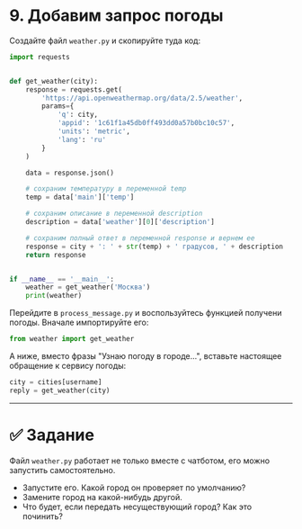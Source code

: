 # 9. Добавим запрос погоды

Создайте файл `weather.py` и скопируйте туда код:

```python
import requests


def get_weather(city):
    response = requests.get(
        'https://api.openweathermap.org/data/2.5/weather',
        params={
            'q': city,
            'appid': '1c61f1a45db0ff493dd0a57b0bc10c57',
            'units': 'metric',
            'lang': 'ru'
        }
    )

    data = response.json()

    # сохраним температуру в переменной temp
    temp = data['main']['temp']

    # сохраним описание в переменной description
    description = data['weather'][0]['description']

    # сохраним полный ответ в переменной response и вернем ее
    response = city + ': ' + str(temp) + ' градусов, ' + description
    return response


if __name__ == '__main__':
    weather = get_weather('Москва')
    print(weather)


```

Перейдите в `process_message.py` и воспользуйтесь функцией получени погоды. Вначале импортируйте его:

```python
from weather import get_weather
```

А ниже, вместо фразы "Узнаю погоду в городе...", вставьте настоящее обращение к сервису погоды:

```python
city = cities[username]
reply = get_weather(city)
```

---
# ✅ Задание 

Файл `weather.py` работает не только вместе с чатботом, 
его можно запустить самостоятельно. 

- Запустите его. Какой город он проверяет по умолчанию?
- Замените город на какой-нибудь другой.
- Что будет, если передать несуществующий город? Как это починить?  

